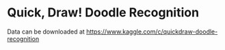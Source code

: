 # Quick, Draw! Doodle Recognition
Data can be downloaded at https://www.kaggle.com/c/quickdraw-doodle-recognition
